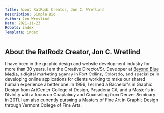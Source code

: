 ```yaml
---
Title: About RatRodz Creator, Jon C. Wretlind
Description: Simple Bio
Author: Jon Wretlind
Date: 2021-11-23
Robots: index
Template: index
---
```


## About the RatRodz Creator, Jon C. Wretlind

I have been in the graphic design and website development industry for more than 30 years. I am the Creative Director/Sr. Developer at <a href="https://beyondbluemedia.com" target="_blank">Beyond Blue Media</a>, a digital marketing agency in Fort Collins, Colorado, and specialize in developing online applications for clients working to make our shared human experience a better one. In 1996, I earned a Bachelor's in Graphic Design from ArtCenter College of Design, Pasadena CA, and a Master's in Divinity with a focus on Chaplaincy and Counseling from Denver Seminary in 2011. I am also currently pursuing a Masters of Fine Art in Graphic Design through Vermont College of Fine Arts.
